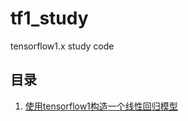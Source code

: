 # tf1_study
tensorflow1.x study code

## 目录

1. [使用tensorflow1构造一个线性回归模型](src/01_linear_regression.py)
